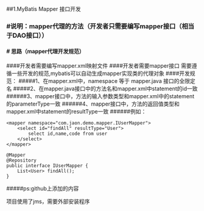 ##1.MyBatis Mapper 接口开发
### #说明：mapper代理的方法（开发者只需要编写mapper接口（相当于DAO接口））
#### # 思路（mapper代理开发规范）
####开发者需要编写mapper.xml映射文件
####开发者需要mapper接口 需要遵循一些开发的规范,mybatis可以自动生成mapper实现类的代理对象
####开发规范：
#####1、在mapper.xml中，namespace 等于 mapper.java 接口的全限定名
#####2、在mapper.java接口中的方法名和mapper.xml中statement的id一致
######3、mapper接口中，方法的输入参数类型和mapper.xml中的statement的parameterType一致
######4、mapper接口中，方法的返回值类型和mapper.xml中statement的resultType一致
######例如：
```
<mapper namespace="com.jaon.demo.mapper.IUserMapper">
    <select id="findAll" resultType="User">
        select id,name,code from user
    </select>
</mapper>
```
```
@Mapper
@Repository
public interface IUserMapper {
    List<User> findAll();
}
```
	
#####ps:github上添加的内容

项目使用了jms，需要外部安装程序

